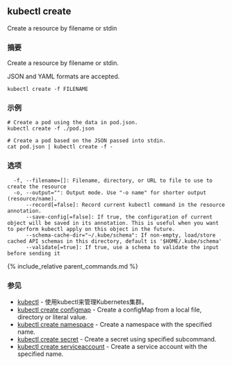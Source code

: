 ---
---

## kubectl create

Create a resource by filename or stdin

### 摘要


Create a resource by filename or stdin.

JSON and YAML formats are accepted.

```
kubectl create -f FILENAME
```

### 示例

```
# Create a pod using the data in pod.json.
kubectl create -f ./pod.json

# Create a pod based on the JSON passed into stdin.
cat pod.json | kubectl create -f -
```

### 选项

```
  -f, --filename=[]: Filename, directory, or URL to file to use to create the resource
  -o, --output="": Output mode. Use "-o name" for shorter output (resource/name).
      --record[=false]: Record current kubectl command in the resource annotation.
      --save-config[=false]: If true, the configuration of current object will be saved in its annotation. This is useful when you want to perform kubectl apply on this object in the future.
      --schema-cache-dir="~/.kube/schema": If non-empty, load/store cached API schemas in this directory, default is '$HOME/.kube/schema'
      --validate[=true]: If true, use a schema to validate the input before sending it
```

{% include_relative parent_commands.md %}

### 参见

* [kubectl](/docs/user-guide/kubectl/kubectl/)	 - 使用kubectl来管理Kubernetes集群。
* [kubectl create configmap](/docs/user-guide/kubectl/kubectl_create_configmap/)	 - Create a configMap from a local file, directory or literal value.
* [kubectl create namespace](/docs/user-guide/kubectl/kubectl_create_namespace/)	 - Create a namespace with the specified name.
* [kubectl create secret](/docs/user-guide/kubectl/kubectl_create_secret/)	 - Create a secret using specified subcommand.
* [kubectl create serviceaccount](/docs/user-guide/kubectl/kubectl_create_serviceaccount/)	 - Create a service account with the specified name.


